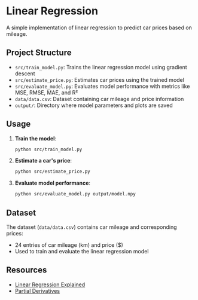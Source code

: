 # Linear Regression

A simple implementation of linear regression to predict car prices based on mileage.

## Project Structure

- `src/train_model.py`: Trains the linear regression model using gradient descent
- `src/estimate_price.py`: Estimates car prices using the trained model
- `src/evaluate_model.py`: Evaluates model performance with metrics like MSE, RMSE, MAE, and R²
- `data/data.csv`: Dataset containing car mileage and price information
- `output/`: Directory where model parameters and plots are saved

## Usage

1. **Train the model**:
   ```bash
   python src/train_model.py
   ```

2. **Estimate a car's price**:
   ```bash
   python src/estimate_price.py
   ```

3. **Evaluate model performance**:
   ```bash
   python src/evaluate_model.py output/model.npy
   ```

## Dataset

The dataset (`data/data.csv`) contains car mileage and corresponding prices:
- 24 entries of car mileage (km) and price ($)
- Used to train and evaluate the linear regression model

## Resources

- [Linear Regression Explained](https://www.youtube.com/watch?v=Jj7WD71qQWE)
- [Partial Derivatives](https://www.youtube.com/watch?v=AXH9Xm6Rbfc)

